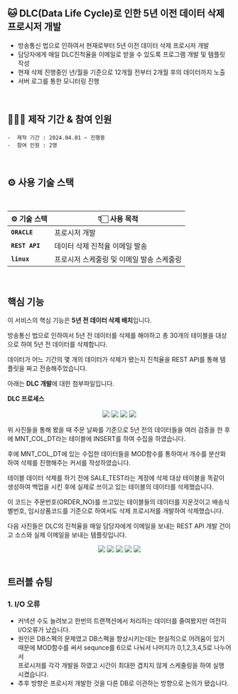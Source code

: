 ## 🐱 DLC(Data Life Cycle)로 인한 5년 이전 데이터 삭제 프로시저 개발

- 방송통신 법으로 인하여서 현재로부터 5년 이전 데이터 삭제 프로시저 개발 <br>
- 담당자에게 매일 DLC진척율을 이메일로 받을 수 있도록 프로그램 개발 및 템플릿 작성 <br>
- 현재 삭제 진행중인 년/월을 기준으로 12개월 전부터 2개월 후의 데이터까지 노출 <br>
- 서버 로그를 통한 모니터링 진행

<br>

## 🧑‍🤝‍🧑 제작 기간 & 참여 인원

  	-  제작 기간 : 2024.04.01 ~ 진행중 
  	-  참여 인원 : 2명
<br>

## ⚙️ 사용 기술 스택

<br>

| ⚙️ 기술 스택 | 👇🏻 사용 목적 |
|--|--|
| **`ORACLE`** | 프로시저 개발 |
| **`REST API`** | 데이터 삭제 진척율 이메일 발송 |
| **`linux`** | 프로시저 스케줄링 및 이메일 발송 스케줄링 |

<br>

## 핵심 기능
이 서비스의 핵심 기능은 **5년 전 데이터 삭제 배치**입니다. <br>

방송통신 법으로 인하여서 5년 전 데이터를 삭제를 해야하고 총 30개의 테이블을 대상으로 하여 5년 전 데이터를 삭제합니다. <br>

데이터가 어느 기간의 몇 개의 데이터가 삭제가 됐는지 진척율을 REST API를 통해 템플릿을 짜고 전송해주었습니다. <br>

아래는 **DLC 개발**에 대한 첨부파일입니다.

<summary><b>DLC 프로세스</b></summary> <br>
<div align="center" markdown="1">
	<img src="https://github.com/jsjang96/images/blob/0e352c49eac92d566f1e8dc58feeb66604784e10/CUR_TG_DATA.png"/>
	<img src="https://github.com/jsjang96/images/blob/0e352c49eac92d566f1e8dc58feeb66604784e10/DLCCheck.png"/>
	<img src="https://github.com/jsjang96/images/blob/0e352c49eac92d566f1e8dc58feeb66604784e10/DLC_KEY_DT_COLLECT.png"/>
	<img src="https://github.com/jsjang96/images/blob/d04859a68b125e8748551b29bc58c77119195aae/CUR_DL_DATA.png"/>
</div>

위 사진들을 통해 봤을 때 주문 날짜를 기준으로 5년 전의 데이터들을 여러 검증을 한 후에 MNT_COL_DT라는 테이블에 INSERT를 하여 수집을 하였습니다. <br>

후에 MNT_COL_DT에 있는 수집한 데이터들을 MOD함수를 통하여서 개수를 분산화하여 삭제를 진행해주는 커서를 작성하였습니다. <br>

테이블 데이터 삭제를 하기 전에 SALE_TEST라는 계정에 삭제 대상 테이블을 똑같이 생성하여 백업을 시킨 후에 실제로 쓰이고 있는 테이블의 데이터를 삭제했습니다. <br>

이 코드는 주문번호(ORDER_NO)를 쓰고있는 테이블들의 데이터를 지운것이고 배송식별번호, 임시상품코드를 기준으로 하여서도 삭제 프로시저를 개발하여 삭제했습니다.

다음 사진들은 DLC의 진척율을 매일 담당자에게 이메일을 보내는 REST API 개발 건이고 소스와 실제 이메일을 보내는 템플릿입니다.

<div align="center" markdown="1">
	<img src="https://github.com/jsjang96/images/blob/d04859a68b125e8748551b29bc58c77119195aae/DLCProgressSource.png"/>
	<img src="https://github.com/jsjang96/images/blob/d04859a68b125e8748551b29bc58c77119195aae/DLCProgressSource2.jpg"/>
	<img src="https://github.com/jsjang96/images/blob/d04859a68b125e8748551b29bc58c77119195aae/DLCProgressSource3.png"/>
	<img src="https://github.com/jsjang96/images/blob/d04859a68b125e8748551b29bc58c77119195aae/DLCProgressSourceQuery.png"/>
	<img src="https://github.com/jsjang96/images/blob/d04859a68b125e8748551b29bc58c77119195aae/DLCProgressEmail.png"/>
</div>

<br>

## 트러블 슈팅

### 1. I/O 오류
- 커넥션 수도 늘려보고 한번의 트랜잭션에서 처리하는 데이터를 줄여봤지만 여전히 I/O오류가 났습니다. <br>
- 원인은 DB스펙의 문제였고 DB스펙을 향상시키는데는 현실적으로 어려움이 있기 때문에 MOD함수를 써서 sequnce를 6으로 나눠서 나머지가 0,1,2,3,4,5로 나누어서 <br>
  프로시저를 각각 개발을 하였고 시간이 최대한 겹치지 않게 스케줄링을 하여 실행 시켰습니다. <br>
- 추후 방향은 프로시저 개발한 것을 다른 DB로 이관하는 방향으로 논의가 됐습니다.
